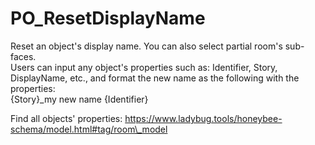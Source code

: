 # PO\_ResetDisplayName

Reset an object's display name. You can also select partial room's sub-faces.\
Users can input any object's properties such as: Identifier, Story, DisplayName, etc., and format the new name as the following with the properties:\
{Story}\_my new name {Identifier}

Find all objects' properties: https://www.ladybug.tools/honeybee-schema/model.html#tag/room\_model
